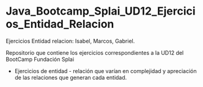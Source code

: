 # Java_Bootcamp_Splai_UD12_Ejercicios_Entidad_Relacion
Ejercicios Entidad relacion: Isabel, Marcos, Gabriel.


Repositorio que contiene los ejercicios correspondientes a la UD12 del BootCamp Fundación Splai


- Ejercicios de entidad - relación que varían en complejidad y apreciación de las relaciones que generan cada entidad.
